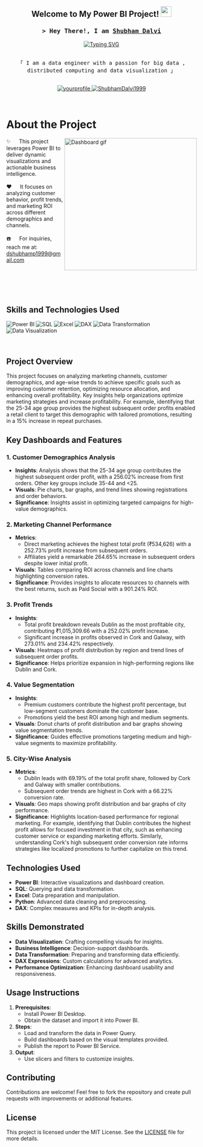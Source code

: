 <h2 align="center">
  Welcome to My Power BI Project!
  <img src="https://media.giphy.com/media/hvRJCLFzcasrR4ia7z/giphy.gif" width="28">
</h2>

<!-- Intro  -->
<h3 align="center">
        <samp>&gt; Hey There!, I am
                <b><a target="_blank" href="https://www.linkedin.com/in/shubham-dalvi-21603316b">Shubham Dalvi</a></b>
        </samp>
</h3>

<div align="center">
<a href="https://git.io/typing-svg"><img src="https://readme-typing-svg.herokuapp.com?font=Fira+Code&pause=1000&random=false&width=435&lines=Spark+%7C+DataBricks++%7C+Power+BI+;Snowflake+%7C+Azure++%7C+Airflow;3+yrs+of+IT+experience+as+Analyst+%40+;Accenture+;Passionate+Data+Engineer+" alt="Typing SVG" /></a>
</div>

<p align="center"> 
  <samp>
    <br>
    「 I am a data engineer with a passion for big data , distributed computing and data visualization 」
    <br>
    <br>
  </samp>
</p>

<p align="center">
 <a href="https://www.linkedin.com/in/shubham-dalvi-21603316b" target="_blank">
  <img src="https://img.shields.io/badge/LinkedIn-0077B5?style=for-the-badge&logo=linkedin&logoColor=white" alt="yourprofile"/>
 </a>
 <a href="https://github.com/ShubhamDalvi1999" target="_blank">
  <img src="https://img.shields.io/badge/GitHub-181717?style=for-the-badge&logo=github&logoColor=white" alt="ShubhamDalvi1999"/>
 </a>
</p>
<br />

<!-- About Section -->
# About the Project

<p>
 <img align="right" width="350" src="https://media.giphy.com/media/3oKIPEqDGUULpEU0aQ/giphy.gif" alt="Dashboard gif" />
  
 ✨ &emsp; This project leverages Power BI to deliver dynamic visualizations and actionable business intelligence. <br/><br/>
 ❤️ &emsp; It focuses on analyzing customer behavior, profit trends, and marketing ROI across different demographics and channels. <br/><br/>
 ☎️ &emsp; For inquiries, reach me at: dshubhamp1999@gmail.com<br/><br/>

</p>
<br/>
<br/>
<br/>

## Skills and Technologies Used

![Power BI](https://img.shields.io/badge/Power_BI-F2C811?style=for-the-badge&logo=power-bi&logoColor=black)
![SQL](https://img.shields.io/badge/SQL-4479A1?style=for-the-badge&logo=sql&logoColor=white)
![Excel](https://img.shields.io/badge/Excel-217346?style=for-the-badge&logo=microsoft-excel&logoColor=white)
![DAX](https://img.shields.io/badge/DAX-FFB900?style=for-the-badge&logoColor=white)
![Data Transformation](https://img.shields.io/badge/Data_Transformation-48C9B0?style=for-the-badge)
![Data Visualization](https://img.shields.io/badge/Data_Visualization-3498DB?style=for-the-badge)

<br/>

## Project Overview

This project focuses on analyzing marketing channels, customer demographics, and age-wise trends to achieve specific goals such as improving customer retention, optimizing resource allocation, and enhancing overall profitability. Key insights help organizations optimize marketing strategies and increase profitability. For example, identifying that the 25-34 age group provides the highest subsequent order profits enabled a retail client to target this demographic with tailored promotions, resulting in a 15% increase in repeat purchases.

## Key Dashboards and Features

### 1. **Customer Demographics Analysis**
- **Insights**: Analysis shows that the 25-34 age group contributes the highest subsequent order profit, with a 256.02% increase from first orders. Other key groups include 35-44 and <25.
- **Visuals**: Pie charts, bar graphs, and trend lines showing registrations and order behaviors.
- **Significance**: Insights assist in optimizing targeted campaigns for high-value demographics.

### 2. **Marketing Channel Performance**
- **Metrics**:
  - Direct marketing achieves the highest total profit (₹534,626) with a 252.73% profit increase from subsequent orders.
  - Affiliates yield a remarkable 264.65% increase in subsequent orders despite lower initial profit.
- **Visuals**: Tables comparing ROI across channels and line charts highlighting conversion rates.
- **Significance**: Provides insights to allocate resources to channels with the best returns, such as Paid Social with a 901.24% ROI.

### 3. **Profit Trends**
- **Insights**:
  - Total profit breakdown reveals Dublin as the most profitable city, contributing ₹1,015,309.66 with a 252.02% profit increase.
  - Significant increase in profits observed in Cork and Galway, with 273.01% and 234.42% respectively.
- **Visuals**: Heatmaps of profit distribution by region and trend lines of subsequent order profits.
- **Significance**: Helps prioritize expansion in high-performing regions like Dublin and Cork.

### 4. **Value Segmentation**
- **Insights**:
  - Premium customers contribute the highest profit percentage, but low-segment customers dominate the customer base.
  - Promotions yield the best ROI among high and medium segments.
- **Visuals**: Donut charts of profit distribution and bar graphs showing value segmentation trends.
- **Significance**: Guides effective promotions targeting medium and high-value segments to maximize profitability.

### 5. **City-Wise Analysis**
- **Metrics**:
  - Dublin leads with 69.19% of the total profit share, followed by Cork and Galway with smaller contributions.
  - Subsequent order trends are highest in Cork with a 66.22% conversion rate.
- **Visuals**: Geo maps showing profit distribution and bar graphs of city performance.
- **Significance**: Highlights location-based performance for regional marketing. For example, identifying that Dublin contributes the highest profit allows for focused investment in that city, such as enhancing customer service or expanding marketing efforts. Similarly, understanding Cork's high subsequent order conversion rate informs strategies like localized promotions to further capitalize on this trend.

## Technologies Used
- **Power BI**: Interactive visualizations and dashboard creation.
- **SQL**: Querying and data transformation.
- **Excel**: Data preparation and manipulation.
- **Python**: Advanced data cleaning and preprocessing.
- **DAX**: Complex measures and KPIs for in-depth analysis.

## Skills Demonstrated
- **Data Visualization**: Crafting compelling visuals for insights.
- **Business Intelligence**: Decision-support dashboards.
- **Data Transformation**: Preparing and transforming data efficiently.
- **DAX Expressions**: Custom calculations for advanced analytics.
- **Performance Optimization**: Enhancing dashboard usability and responsiveness.

## Usage Instructions
1. **Prerequisites**:
   - Install Power BI Desktop.
   - Obtain the dataset and import it into Power BI.
2. **Steps**:
   - Load and transform the data in Power Query.
   - Build dashboards based on the visual templates provided.
   - Publish the report to Power BI Service.
3. **Output**:
   - Use slicers and filters to customize insights.

## Contributing
Contributions are welcome! Feel free to fork the repository and create pull requests with improvements or additional features.

## License
This project is licensed under the MIT License. See the [LICENSE](LICENSE) file for more details.
